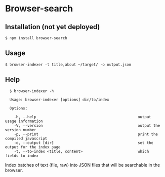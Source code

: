 # Browser-search

## Installation (not yet deployed)
    $ npm install browser-search

## Usage
    $ browser-indexer -t title,about ~/target/ -o output.json

## Help
````
  $ browser-indexer -h

  Usage: browser-indexer [options] dir/to/index

  Options:

    -h, --help                                              output usage information
    -V, --version                                           output the version number
    -p, --print                                             print the compiled javascript              
    -o, --output [dir]                                      set the output for the index page   
    -t, --to-index <title, content>                         which fields to index  

````

Index batches of text (file, raw) into JSON files that will be searchable in the browser.
